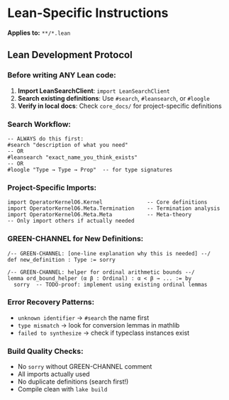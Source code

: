 # Lean-Specific Instructions

**Applies to:** `**/*.lean`

## Lean Development Protocol

### Before writing ANY Lean code:
1. **Import LeanSearchClient**: `import LeanSearchClient`
2. **Search existing definitions**: Use `#search`, `#leansearch`, or `#loogle`
3. **Verify in local docs**: Check `core_docs/` for project-specific definitions

### Search Workflow:
```lean
-- ALWAYS do this first:
#search "description of what you need"
-- OR
#leansearch "exact_name_you_think_exists"
-- OR  
#loogle "Type → Type → Prop"  -- for type signatures
```

### Project-Specific Imports:
```lean
import OperatorKernelO6.Kernel              -- Core definitions
import OperatorKernelO6.Meta.Termination    -- Termination analysis
import OperatorKernelO6.Meta.Meta           -- Meta-theory
-- Only import others if actually needed
```

### GREEN-CHANNEL for New Definitions:
```lean
/-- GREEN-CHANNEL: [one-line explanation why this is needed] --/
def new_definition : Type := sorry

/-- GREEN-CHANNEL: helper for ordinal arithmetic bounds --/
lemma ord_bound_helper (α β : Ordinal) : α < β → ... := by
  sorry  -- TODO-proof: implement using existing ordinal lemmas
```

### Error Recovery Patterns:
- `unknown identifier` → `#search` the name first
- `type mismatch` → look for conversion lemmas in mathlib
- `failed to synthesize` → check if typeclass instances exist

### Build Quality Checks:
- No `sorry` without GREEN-CHANNEL comment
- All imports actually used
- No duplicate definitions (search first!)
- Compile clean with `lake build`

